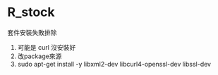 # R_stock

套件安裝失敗排除
1. 可能是 curl 沒安裝好
2. 改package來源
3. sudo apt-get install -y libxml2-dev libcurl4-openssl-dev libssl-dev
